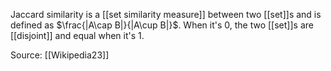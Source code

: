 Jaccard similarity is a [[set similarity measure]] between two [[set]]s and is defined as $\frac{|A\cap B|}{|A\cup B|}$. When it's 0, the two [[set]]s are [[disjoint]] and equal when it's 1.

Source: [[Wikipedia23]]